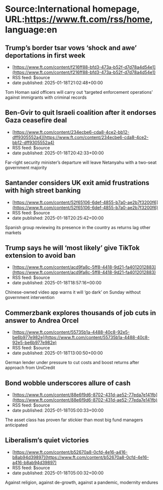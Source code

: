 # Source:International homepage, URL:https://www.ft.com/rss/home, language:en

## Trump’s border tsar vows ‘shock and awe’ deportations in first week
 - [https://www.ft.com/content/f216ff88-bfd3-473a-b52f-d7d78a4d54e1](https://www.ft.com/content/f216ff88-bfd3-473a-b52f-d7d78a4d54e1)
 - RSS feed: $source
 - date published: 2025-01-18T21:02:48+00:00

Tom Homan said officers will carry out ‘targeted enforcement operations’ against immigrants with criminal records

## Ben-Gvir to quit Israeli coalition after it endorses Gaza ceasefire deal
 - [https://www.ft.com/content/234ecbe6-cda8-4ce2-bb12-dff9305552a4](https://www.ft.com/content/234ecbe6-cda8-4ce2-bb12-dff9305552a4)
 - RSS feed: $source
 - date published: 2025-01-18T20:42:33+00:00

Far-right security minister’s departure will leave Netanyahu with a two-seat government majority

## Santander considers UK exit amid frustrations with high street banking
 - [https://www.ft.com/content/52f65106-6def-4855-b7a0-ae2b7f3200f6](https://www.ft.com/content/52f65106-6def-4855-b7a0-ae2b7f3200f6)
 - RSS feed: $source
 - date published: 2025-01-18T20:25:42+00:00

Spanish group reviewing its presence in the country as returns lag other markets

## Trump says he will ‘most likely’ give TikTok extension to avoid ban
 - [https://www.ft.com/content/acd9fa8c-5ff8-4418-9d21-fa4012012883](https://www.ft.com/content/acd9fa8c-5ff8-4418-9d21-fa4012012883)
 - RSS feed: $source
 - date published: 2025-01-18T18:57:16+00:00

Chinese-owned video app warns it will ‘go dark’ on Sunday without government intervention

## Commerzbank explores thousands of job cuts in answer to Andrea Orcel
 - [https://www.ft.com/content/55735b1a-4488-40c8-92e5-be6b977e982e](https://www.ft.com/content/55735b1a-4488-40c8-92e5-be6b977e982e)
 - RSS feed: $source
 - date published: 2025-01-18T13:00:50+00:00

German lender under pressure to cut costs and boost returns after approach from UniCredit

## Bond wobble underscores allure of cash
 - [https://www.ft.com/content/88e6f9d6-8702-431d-ae52-77eda7e141fb](https://www.ft.com/content/88e6f9d6-8702-431d-ae52-77eda7e141fb)
 - RSS feed: $source
 - date published: 2025-01-18T05:00:33+00:00

The asset class has proven far stickier than most big fund managers anticipated

## Liberalism’s quiet victories
 - [https://www.ft.com/content/b52670a8-0cfd-4e16-a416-b8ab94d39897](https://www.ft.com/content/b52670a8-0cfd-4e16-a416-b8ab94d39897)
 - RSS feed: $source
 - date published: 2025-01-18T05:00:32+00:00

Against religion, against de-growth, against a pandemic, modernity endures

